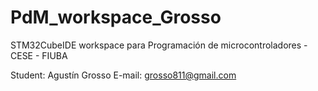 # PdM_workspace_Grosso
STM32CubeIDE workspace para Programación de microcontroladores - CESE - FIUBA

Student: Agustín Grosso
E-mail: grosso811@gmail.com
